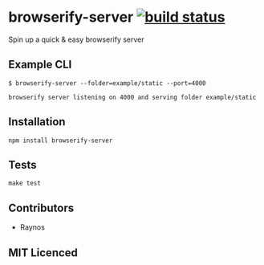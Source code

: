 # browserify-server [![build status][1]][2]

Spin up a quick & easy browserify server

## Example CLI

```
$ browserify-server --folder=example/static --port=4000

browserify server listening on 4000 and serving folder example/static
```

## Installation

`npm install browserify-server`

## Tests

`make test`

## Contributors

 - Raynos

## MIT Licenced

  [1]: https://secure.travis-ci.org/Raynos/browserify-server.png
  [2]: http://travis-ci.org/Raynos/browserify-server